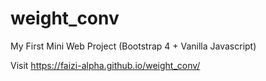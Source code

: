 # weight_conv
My First  Mini Web Project (Bootstrap 4 + Vanilla Javascript)

Visit https://faizi-alpha.github.io/weight_conv/

